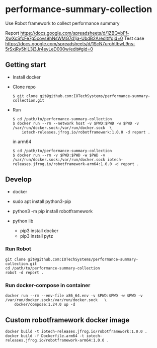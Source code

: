 # performance-summary-collection
Use Robot framework to collect performance summary

Report
https://docs.google.com/spreadsheets/d/1ZBQvbFf-XwXcSfcFe7g5coys9hNsWMG7d1ja-UbdB2A/edit#gid=0
Test case
https://docs.google.com/spreadsheets/d/1ScN7urohtlbwL9ns-5rSxjRy5hIL3j3Jr4eyLeD000w/edit#gid=0

## Getting start

* Install docker
* Clone repo
    ```
    $ git clone git@github.com:IOTechSystems/performance-summary-collection.git
    ```
* Run 
    ```
    $ cd /path/to/performance-summary-collection
    $ docker run --rm --network host -v $PWD:$PWD -w $PWD -v /var/run/docker.sock:/var/run/docker.sock  \
        iotech-releases.jfrog.io/robotframework:1.0.0 -d report .
    
    ```

    in arm64
    ```
    $ cd /path/to/performance-summary-collection
    $ docker run --rm -v $PWD:$PWD -w $PWD -v /var/run/docker.sock:/var/run/docker.sock iotech-releases.jfrog.io/robotframework-arm64:1.0.0 -d report .
    ```

## Develop

* docker

* sudo apt install python3-pip
* python3 -m pip install robotframework

* python lib
  * pip3 install docker
  * pip3 install pytz


### Run Robot

```
git clone git@github.com:IOTechSystems/performance-summary-collection.git
cd /path/to/performance-summary-collection
robot -d report .
```

### Run docker-compose in container

```
docker run --rm --env-file x86_64.env -v $PWD:$PWD -w $PWD -v /var/run/docker.sock:/var/run/docker.sock   \
    docker/compose:1.24.0 up -d
```


## Custom robotframework docker image
```
docker build -t iotech-releases.jfrog.io/robotframework:1.0.0 .
docker build -f Dockerfile.arm64 -t iotech-releases.jfrog.io/robotframework-arm64:1.0.0 .
```



